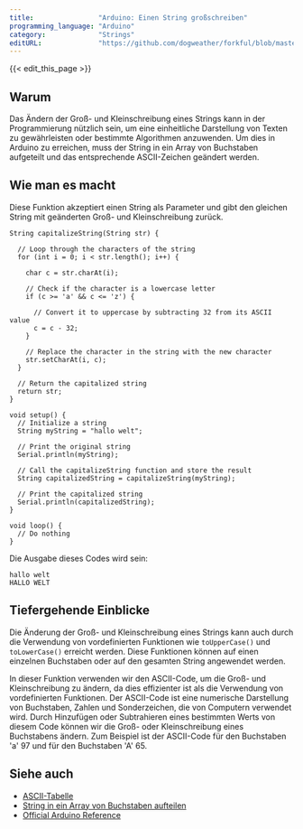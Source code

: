 ```yaml
---
title:                "Arduino: Einen String großschreiben"
programming_language: "Arduino"
category:             "Strings"
editURL:              "https://github.com/dogweather/forkful/blob/master/content/de/arduino/capitalizing-a-string.md"
---
```


{{< edit_this_page >}}

## Warum

Das Ändern der Groß- und Kleinschreibung eines Strings kann in der Programmierung nützlich sein, um eine einheitliche Darstellung von Texten zu gewährleisten oder bestimmte Algorithmen anzuwenden. Um dies in Arduino zu erreichen, muss der String in ein Array von Buchstaben aufgeteilt und das entsprechende ASCII-Zeichen geändert werden.

## Wie man es macht

Diese Funktion akzeptiert einen String als Parameter und gibt den gleichen String mit geänderten Groß- und Kleinschreibung zurück.

```Arduino
String capitalizeString(String str) {
  
  // Loop through the characters of the string
  for (int i = 0; i < str.length(); i++) {
    
    char c = str.charAt(i);
    
    // Check if the character is a lowercase letter
    if (c >= 'a' && c <= 'z') {
      
      // Convert it to uppercase by subtracting 32 from its ASCII value
      c = c - 32;
    }
    
    // Replace the character in the string with the new character
    str.setCharAt(i, c);
  }
  
  // Return the capitalized string
  return str;
}

void setup() {
  // Initialize a string
  String myString = "hallo welt";
  
  // Print the original string
  Serial.println(myString);
  
  // Call the capitalizeString function and store the result
  String capitalizedString = capitalizeString(myString);
  
  // Print the capitalized string
  Serial.println(capitalizedString);
}

void loop() {
  // Do nothing
}
```

Die Ausgabe dieses Codes wird sein:

```
hallo welt
HALLO WELT
```

## Tiefergehende Einblicke

Die Änderung der Groß- und Kleinschreibung eines Strings kann auch durch die Verwendung von vordefinierten Funktionen wie `toUpperCase()` und `toLowerCase()` erreicht werden. Diese Funktionen können auf einen einzelnen Buchstaben oder auf den gesamten String angewendet werden. 

In dieser Funktion verwenden wir den ASCII-Code, um die Groß- und Kleinschreibung zu ändern, da dies effizienter ist als die Verwendung von vordefinierten Funktionen. Der ASCII-Code ist eine numerische Darstellung von Buchstaben, Zahlen und Sonderzeichen, die von Computern verwendet wird. Durch Hinzufügen oder Subtrahieren eines bestimmten Werts von diesem Code können wir die Groß- oder Kleinschreibung eines Buchstabens ändern. Zum Beispiel ist der ASCII-Code für den Buchstaben 'a' 97 und für den Buchstaben 'A' 65.

## Siehe auch

- [ASCII-Tabelle](https://www.asciitable.com/)
- [String in ein Array von Buchstaben aufteilen](https://www.arduino.cc/reference/en/language/variables/data-types/string/functions/split/)
- [Official Arduino Reference](https://www.arduino.cc/reference/en/)